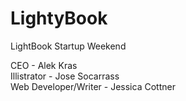 # LightyBook
LightBook Startup Weekend

CEO - Alek Kras
<br>
Illistrator - Jose Socarrass
<br>
Web Developer/Writer - Jessica Cottner
